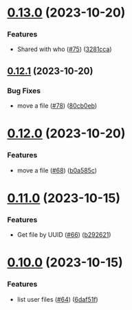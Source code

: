 # [0.13.0](https://github.com/hawks-atlanta/proxy-python/compare/v0.12.1...v0.13.0) (2023-10-20)


### Features

* Shared with who ([#75](https://github.com/hawks-atlanta/proxy-python/issues/75)) ([3281cca](https://github.com/hawks-atlanta/proxy-python/commit/3281cca3edd3c702b2077bf1efc2d100c7cefe32))



## [0.12.1](https://github.com/hawks-atlanta/proxy-python/compare/v0.12.0...v0.12.1) (2023-10-20)


### Bug Fixes

* move a file ([#78](https://github.com/hawks-atlanta/proxy-python/issues/78)) ([80cb0eb](https://github.com/hawks-atlanta/proxy-python/commit/80cb0eb37675d67ead3349836fae2cac0cec167f))



# [0.12.0](https://github.com/hawks-atlanta/proxy-python/compare/v0.11.0...v0.12.0) (2023-10-20)


### Features

* move a file ([#68](https://github.com/hawks-atlanta/proxy-python/issues/68)) ([b0a585c](https://github.com/hawks-atlanta/proxy-python/commit/b0a585c89c8ae09a49fa0549858d73f51ea6976a))



# [0.11.0](https://github.com/hawks-atlanta/proxy-python/compare/v0.10.0...v0.11.0) (2023-10-15)


### Features

* Get file by UUID ([#66](https://github.com/hawks-atlanta/proxy-python/issues/66)) ([b292621](https://github.com/hawks-atlanta/proxy-python/commit/b2926217b2e4cc03ea59525e1f59c0f2167b6791))



# [0.10.0](https://github.com/hawks-atlanta/proxy-python/compare/v0.9.0...v0.10.0) (2023-10-15)


### Features

* list user files ([#64](https://github.com/hawks-atlanta/proxy-python/issues/64)) ([6daf51f](https://github.com/hawks-atlanta/proxy-python/commit/6daf51f7860e49bdd5d48c2878a525e14bb08c9a))



